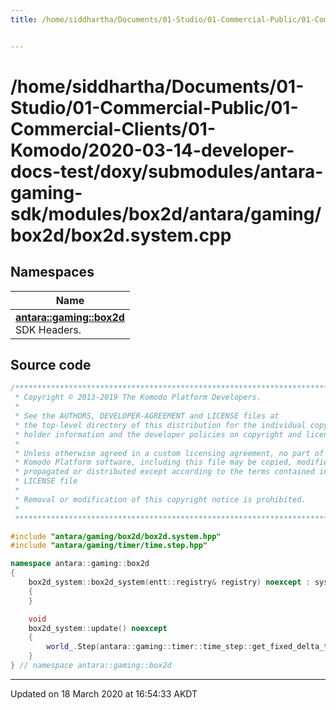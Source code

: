 ```yaml
---
title: /home/siddhartha/Documents/01-Studio/01-Commercial-Public/01-Commercial-Clients/01-Komodo/2020-03-14-developer-docs-test/doxy/submodules/antara-gaming-sdk/modules/box2d/antara/gaming/box2d/box2d.system.cpp


---
```


# /home/siddhartha/Documents/01-Studio/01-Commercial-Public/01-Commercial-Clients/01-Komodo/2020-03-14-developer-docs-test/doxy/submodules/antara-gaming-sdk/modules/box2d/antara/gaming/box2d/box2d.system.cpp







## Namespaces

| Name           |
| -------------- |
| **[antara::gaming::box2d](Namespaces/namespaceantara_1_1gaming_1_1box2d.md)** <br>SDK Headers.  |














## Source code

```cpp
/******************************************************************************
 * Copyright © 2013-2019 The Komodo Platform Developers.                      *
 *                                                                            *
 * See the AUTHORS, DEVELOPER-AGREEMENT and LICENSE files at                  *
 * the top-level directory of this distribution for the individual copyright  *
 * holder information and the developer policies on copyright and licensing.  *
 *                                                                            *
 * Unless otherwise agreed in a custom licensing agreement, no part of the    *
 * Komodo Platform software, including this file may be copied, modified,     *
 * propagated or distributed except according to the terms contained in the   *
 * LICENSE file                                                               *
 *                                                                            *
 * Removal or modification of this copyright notice is prohibited.            *
 *                                                                            *
 ******************************************************************************/

#include "antara/gaming/box2d/box2d.system.hpp"
#include "antara/gaming/timer/time.step.hpp" 

namespace antara::gaming::box2d
{
    box2d_system::box2d_system(entt::registry& registry) noexcept : system(registry)
    {
    }

    void
    box2d_system::update() noexcept
    {
        world_.Step(antara::gaming::timer::time_step::get_fixed_delta_time(), 8, 3);
    }
} // namespace antara::gaming::box2d
```


-------------------------------

Updated on 18 March 2020 at 16:54:33 AKDT
